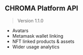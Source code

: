 ## CHROMA Platform API

> Version 1.1.0
- Avatars
- Metamask wallet linking
- NFT linked products & assets
- Wider usage analytics